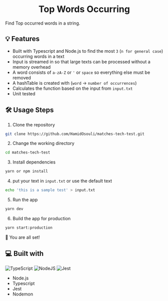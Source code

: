 <h1 align="center">
Top Words Occurring
</h1>
Find Top occurred words in a string.

## 💡 Features

- Built with Typescript and Node.js to find the most ``3`` (`n for general case`) occurring words in a text
- Input is streamed in so that large texts can be processed without a memory overhead
- A word consists of `a-zA-Z` or `'` or `space` so everything else must be removed
- A hashTable is created with (`word` → `number of occurrences`)
- Calculates the function based on the input from `input.txt`
- Unit tested

## 🛠️ Usage Steps

1. Clone the repository

```bash
git clone https://github.com/HamidOsouli/matches-tech-test.git
```

2. Change the working directory

```bash
cd matches-tech-test
```

3. Install dependencies

```bash
yarn or npm install
```

4. put your text in `input.txt` or use the default text

```bash
echo 'this is a sample test' > input.txt
```

5. Run the app

```bash
yarn dev
```
6. Build the app for production

```bash
yarn start:production
```

🌟 You are all set!

## 💻 Built with

![TypeScript](https://img.shields.io/badge/typescript-%23007ACC.svg?style=for-the-badge&logo=typescript&logoColor=white)
![NodeJS](https://img.shields.io/badge/node.js-6DA55F?style=for-the-badge&logo=node.js&logoColor=white)
![Jest](https://img.shields.io/badge/-jest-%23C21325?style=for-the-badge&logo=jest&logoColor=white)
- Node.js 
- Typescript
- Jest
- Nodemon